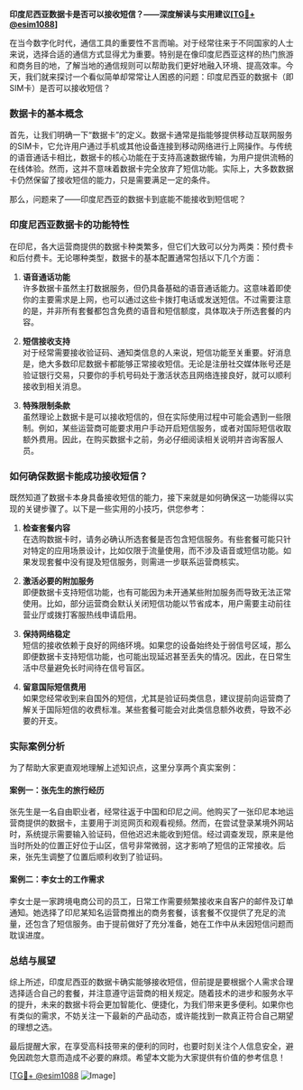 **印度尼西亚数据卡是否可以接收短信？——深度解读与实用建议[[TG💪+ @esim1088](https://t.me/s/esim1088)]**

在当今数字化时代，通信工具的重要性不言而喻。对于经常往来于不同国家的人士来说，选择合适的通信方式显得尤为重要。特别是在像印度尼西亚这样的热门旅游和商务目的地，了解当地的通信规则可以帮助我们更好地融入环境、提高效率。今天，我们就来探讨一个看似简单却常常让人困惑的问题：印度尼西亚的数据卡（即SIM卡）是否可以接收短信？

### 数据卡的基本概念

首先，让我们明确一下“数据卡”的定义。数据卡通常是指能够提供移动互联网服务的SIM卡，它允许用户通过手机或其他设备连接到移动网络进行上网操作。与传统的语音通话卡相比，数据卡的核心功能在于支持高速数据传输，为用户提供流畅的在线体验。然而，这并不意味着数据卡完全放弃了短信功能。实际上，大多数数据卡仍然保留了接收短信的能力，只是需要满足一定的条件。

那么，问题来了——印度尼西亚的数据卡到底能不能接收到短信呢？

### 印度尼西亚数据卡的功能特性

在印尼，各大运营商提供的数据卡种类繁多，但它们大致可以分为两类：预付费卡和后付费卡。无论哪种类型，数据卡的基本配置通常包括以下几个方面：

1. **语音通话功能**  
   许多数据卡虽然主打数据服务，但仍具备基础的语音通话能力。这意味着即使你的主要需求是上网，也可以通过这些卡拨打电话或发送短信。不过需要注意的是，并非所有套餐都包含免费的语音和短信额度，具体取决于所选套餐的内容。

2. **短信接收支持**  
   对于经常需要接收验证码、通知类信息的人来说，短信功能至关重要。好消息是，绝大多数印尼数据卡都能够正常接收短信。无论是注册社交媒体账号还是验证银行交易，只要你的手机号码处于激活状态且网络连接良好，就可以顺利接收到相关消息。

3. **特殊限制条款**  
   虽然理论上数据卡是可以接收短信的，但在实际使用过程中可能会遇到一些限制。例如，某些运营商可能要求用户手动开启短信服务，或者对国际短信收取额外费用。因此，在购买数据卡之前，务必仔细阅读相关说明并咨询客服人员。

### 如何确保数据卡能成功接收短信？

既然知道了数据卡本身具备接收短信的能力，接下来就是如何确保这一功能得以实现的关键步骤了。以下是一些实用的小技巧，供您参考：

1. **检查套餐内容**  
   在选购数据卡时，请务必确认所选套餐是否包含短信服务。有些套餐可能只针对特定的应用场景设计，比如仅限于流量使用，而不涉及语音或短信功能。如果发现套餐中没有提及短信服务，则需进一步联系运营商核实。

2. **激活必要的附加服务**  
   即便数据卡支持短信功能，也有可能因为未开通某些附加服务而导致无法正常使用。比如，部分运营商会默认关闭短信功能以节省成本，用户需要主动前往营业厅或拨打客服热线申请启用。

3. **保持网络稳定**  
   短信的接收依赖于良好的网络环境。如果您的设备始终处于弱信号区域，那么即便数据卡支持短信功能，也可能出现延迟甚至丢失的情况。因此，在日常生活中尽量避免长时间待在信号盲区。

4. **留意国际短信费用**  
   如果您经常收到来自国外的短信，尤其是验证码类信息，建议提前向运营商了解关于国际短信的收费标准。某些套餐可能会对此类信息额外收费，导致不必要的开支。

### 实际案例分析

为了帮助大家更直观地理解上述知识点，这里分享两个真实案例：

#### 案例一：张先生的旅行经历  
张先生是一名自由职业者，经常往返于中国和印尼之间。他购买了一张印尼本地运营商提供的数据卡，主要用于浏览网页和观看视频。然而，在尝试登录某境外网站时，系统提示需要输入验证码，但他迟迟未能收到短信。经过调查发现，原来是他当时所处的位置正好位于山区，信号非常微弱，这才影响了短信的正常接收。后来，张先生调整了位置后顺利收到了验证码。

#### 案例二：李女士的工作需求  
李女士是一家跨境电商公司的员工，日常工作需要频繁接收来自客户的邮件及订单通知。她选择了印尼某知名运营商推出的商务套餐，该套餐不仅提供了充足的流量，还包含了短信服务。由于提前做好了充分准备，她在工作中从未因短信问题而耽误进度。

### 总结与展望

综上所述，印度尼西亚的数据卡确实能够接收短信，但前提是要根据个人需求合理选择适合自己的套餐，并注意遵守运营商的相关规定。随着技术的进步和服务水平的提升，未来的数据卡将会更加智能化、便捷化，为我们带来更多便利。如果你也有类似的需求，不妨关注一下最新的产品动态，或许能找到一款真正符合自己期望的理想之选。

最后提醒大家，在享受高科技带来的便利的同时，也要时刻关注个人信息安全，避免因疏忽大意而造成不必要的麻烦。希望本文能为大家提供有价值的参考信息！

[[TG💪+ @esim1088](https://t.me/s/esim1088) ![Image](https://i.postimg.cc/4NQfJmqS/Snipaste-2025-05-13-00-14-12.png)]
